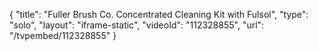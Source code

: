 {
    "title": "Fuller Brush Co. Concentrated Cleaning Kit with Fulsol",
    "type": "solo",
    "layout": "iframe-static",
    "videoId": "112328855",
    "url": "\/tvpembed\/112328855"
}